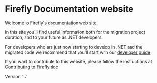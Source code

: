 ﻿# Firefly Documentation website

Welcome to Firefly's documentation web site.

In this site you'll find useful information both for the migration project duration, and to your future as .NET developers.

For developers who are just now starting to develop in .NET and the migrated code we recommend that you'll start with our [developer guide](developer-guide.html)

If you want to contribute to this website, please follow the instructions at [Contributing to Firefly doc](contributing-to-firefly-doc.html)

Version 1.7
